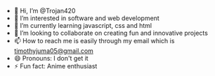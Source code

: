 - 👋 Hi, I’m @Trojan420
- 👀 I’m interested in software and web development
- 🌱 I’m currently learning javascript, css and html
- 💞️ I’m looking to collaborate on creating fun and innovative projects
- 📫 How to reach me is easily through my email which is timothyjuma05@gmail.com
- 😄 Pronouns: I don't get it
- ⚡ Fun fact: Anime enthusiast

<!---
Trojan420/Trojan420 is a ✨ special ✨ repository because its `README.md` (this file) appears on your GitHub profile.
You can click the Preview link to take a look at your changes.
--->
